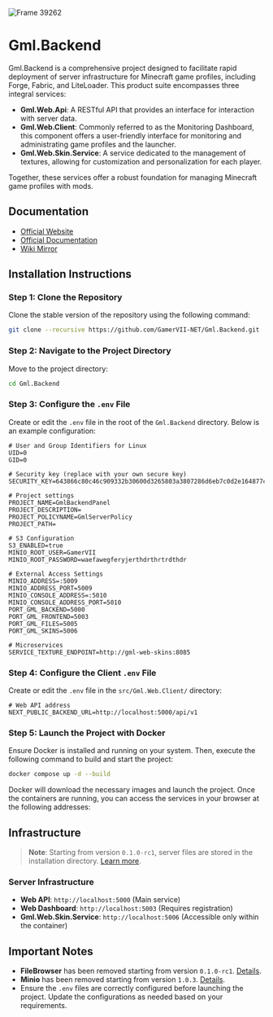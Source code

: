 ![Frame 39262](https://github.com/user-attachments/assets/4ac0a227-a246-474a-8aab-1af34b6f8497)

# Gml.Backend

Gml.Backend is a comprehensive project designed to facilitate rapid deployment of server infrastructure for Minecraft game profiles, including Forge, Fabric, and LiteLoader. This product suite encompasses three integral services:

- **Gml.Web.Api**: A RESTful API that provides an interface for interaction with server data.
- **Gml.Web.Client**: Commonly referred to as the Monitoring Dashboard, this component offers a user-friendly interface for monitoring and administrating game profiles and the launcher.
- **Gml.Web.Skin.Service**: A service dedicated to the management of textures, allowing for customization and personalization for each player.

Together, these services offer a robust foundation for managing Minecraft game profiles with mods.

## Documentation
- [Official Website](https://gml.recloud.tech)
- [Official Documentation](https://wiki.recloud.tech)
- [Wiki Mirror](https://gml-launcher.github.io/Gml.Docs)

## Installation Instructions

### Step 1: Clone the Repository
Clone the stable version of the repository using the following command:

```bash
git clone --recursive https://github.com/GamerVII-NET/Gml.Backend.git
```

### Step 2: Navigate to the Project Directory
Move to the project directory:

```bash
cd Gml.Backend
```

### Step 3: Configure the `.env` File
Create or edit the `.env` file in the root of the `Gml.Backend` directory. Below is an example configuration:

```plaintext
# User and Group Identifiers for Linux
UID=0
GID=0

# Security key (replace with your own secure key)
SECURITY_KEY=643866c80c46c909332b30600d3265803a3807286d6eb7c0d2e164877c809519

# Project settings
PROJECT_NAME=GmlBackendPanel
PROJECT_DESCRIPTION=
PROJECT_POLICYNAME=GmlServerPolicy
PROJECT_PATH=

# S3 Configuration
S3_ENABLED=true
MINIO_ROOT_USER=GamerVII
MINIO_ROOT_PASSWORD=waefawegferyjerthdrthrtrdthdr

# External Access Settings
MINIO_ADDRESS=:5009
MINIO_ADDRESS_PORT=5009
MINIO_CONSOLE_ADDRESS=:5010
MINIO_CONSOLE_ADDRESS_PORT=5010
PORT_GML_BACKEND=5000
PORT_GML_FRONTEND=5003
PORT_GML_FILES=5005
PORT_GML_SKINS=5006

# Microservices
SERVICE_TEXTURE_ENDPOINT=http://gml-web-skins:8085
```

### Step 4: Configure the Client `.env` File
Create or edit the `.env` file in the `src/Gml.Web.Client/` directory:

```plaintext
# Web API address
NEXT_PUBLIC_BACKEND_URL=http://localhost:5000/api/v1
```

### Step 5: Launch the Project with Docker
Ensure Docker is installed and running on your system. Then, execute the following command to build and start the project:

```bash
docker compose up -d --build
```

Docker will download the necessary images and launch the project. Once the containers are running, you can access the services in your browser at the following addresses:

## Infrastructure
> **Note**: Starting from version `0.1.0-rc1`, server files are stored in the installation directory. [Learn more](#).

### Server Infrastructure
- **Web API**: `http://localhost:5000` (Main service)
- **Web Dashboard**: `http://localhost:5003` (Requires registration)
- **Gml.Web.Skin.Service**: `http://localhost:5006` (Accessible only within the container)

## Important Notes
- **FileBrowser** has been removed starting from version `0.1.0-rc1`. [Details](#).
- **Minio** has been removed starting from version `1.0.3`. [Details](#).
- Ensure the `.env` files are correctly configured before launching the project. Update the configurations as needed based on your requirements.
